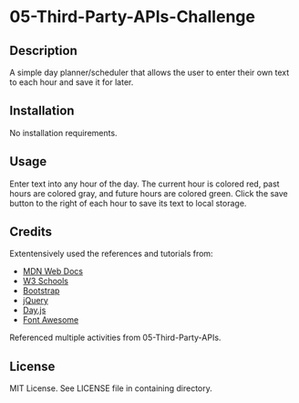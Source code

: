 # 05-Third-Party-APIs-Challenge

## Description

A simple day planner/scheduler that allows the user to enter their own text to each hour and save it for later.

## Installation

No installation requirements.

## Usage

Enter text into any hour of the day.
The current hour is colored red, past hours are colored gray, and future hours are colored green.
Click the save button to the right of each hour to save its text to local storage.

## Credits

Extentensively used the references and tutorials from:

- [MDN Web Docs](https://developer.mozilla.org/en-US/docs/Web/JavaScript)
- [W3 Schools](https://www.w3schools.com/jsref/default.asp)
- [Bootstrap](https://getbootstrap.com/docs/5.3/getting-started/introduction/)
- [jQuery](https://jquery.com/)
- [Day.js](https://day.js.org/en/)
- [Font Awesome](https://fontawesome.com/docs)

Referenced multiple activities from 05-Third-Party-APIs.

## License

MIT License.
See LICENSE file in containing directory.
